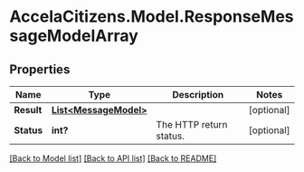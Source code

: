 # AccelaCitizens.Model.ResponseMessageModelArray
## Properties

Name | Type | Description | Notes
------------ | ------------- | ------------- | -------------
**Result** | [**List&lt;MessageModel&gt;**](MessageModel.md) |  | [optional] 
**Status** | **int?** | The HTTP return status. | [optional] 

[[Back to Model list]](../README.md#documentation-for-models) [[Back to API list]](../README.md#documentation-for-api-endpoints) [[Back to README]](../README.md)

